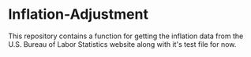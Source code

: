 # Inflation-Adjustment
This repository contains a function for getting the inflation data from the U.S. Bureau of Labor Statistics website along with it's test file for now.
